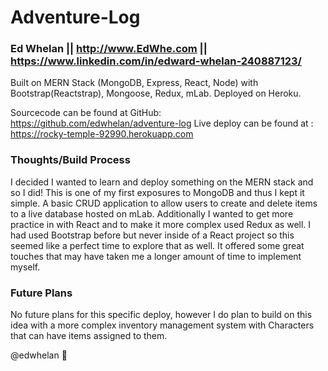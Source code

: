 # Adventure-Log

### Ed Whelan || http://www.EdWhe.com || https://www.linkedin.com/in/edward-whelan-240887123/

Built on MERN Stack (MongoDB, Express, React, Node) with Bootstrap(Reactstrap), Mongoose, Redux, mLab.
Deployed on Heroku.

Sourcecode can be found at GitHub:  https://github.com/edwhelan/adventure-log
Live deploy can be found at : https://rocky-temple-92990.herokuapp.com

### Thoughts/Build Process

I decided I wanted to learn and deploy something on the MERN stack and so I did! This is one of my first exposures to MongoDB and thus I kept it simple. A basic CRUD application to allow users to create and delete items to a live database hosted on mLab. Additionally I wanted to get more practice in with React and to make it more complex used Redux as well. I had used Bootstrap before but never inside of a React project so this seemed like a perfect time to explore that as well. It offered some great touches that may have taken me a longer amount of time to implement myself.

### Future Plans
No future plans for this specific deploy, however I do plan to build on this idea with a more complex inventory management system with Characters that can have items assigned to them.


@edwhelan :rocket: